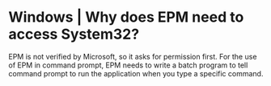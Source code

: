 # Windows | Why does EPM need to access System32?
EPM is not verified by Microsoft, so it asks for permission first. For the use of EPM in command prompt, EPM needs to write a batch program to tell command prompt to run the application when you type a specific command.
